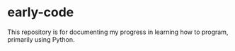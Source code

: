 # early-code
This repository is for documenting my progress in learning how to program, primarily using Python.
